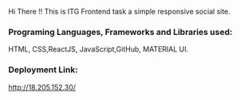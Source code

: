 Hi There !! 
This is ITG Frontend task a simple responsive social site.
### Programing Languages, Frameworks and Libraries used:
HTML, CSS,ReactJS, JavaScript,GitHub, MATERIAL UI. 
### Deployment Link:
http://18.205.152.30/
